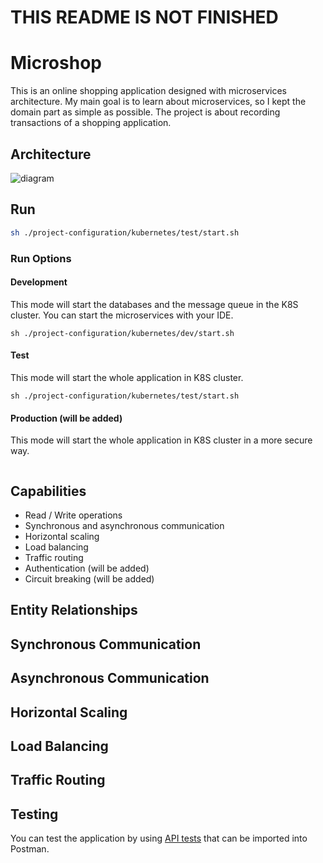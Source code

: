 # THIS README IS NOT FINISHED

# Microshop

This is an online shopping application designed with microservices architecture. My main goal is to learn about
microservices, so I kept the domain part as simple as possible. The project is about recording transactions of a
shopping application.

## Architecture

<img src="https://user-images.githubusercontent.com/22731894/154577454-7bc6e153-b6c9-4561-a3c3-4e70bb4a9d63.png" alt="diagram">

## Run

```bash
sh ./project-configuration/kubernetes/test/start.sh
```

### Run Options

#### Development

This mode will start the databases and the message queue in the K8S cluster. You can start the microservices with your
IDE.

`sh ./project-configuration/kubernetes/dev/start.sh`

#### Test

This mode will start the whole application in K8S cluster.

`sh ./project-configuration/kubernetes/test/start.sh`

#### Production (will be added)

This mode will start the whole application in K8S cluster in a more secure way.<br>
` `

## Capabilities

- Read / Write operations
- Synchronous and asynchronous communication
- Horizontal scaling
- Load balancing
- Traffic routing
- Authentication (will be added)
- Circuit breaking (will be added)

## Entity Relationships

## Synchronous Communication

## Asynchronous Communication

## Horizontal Scaling

## Load Balancing

## Traffic Routing

## Testing

You can test the application by using
<a href="https://github.com/ahmsay/Microshop/blob/master/microshop.postman_collection.json" target="_blank">
API tests</a> that can be imported into Postman.